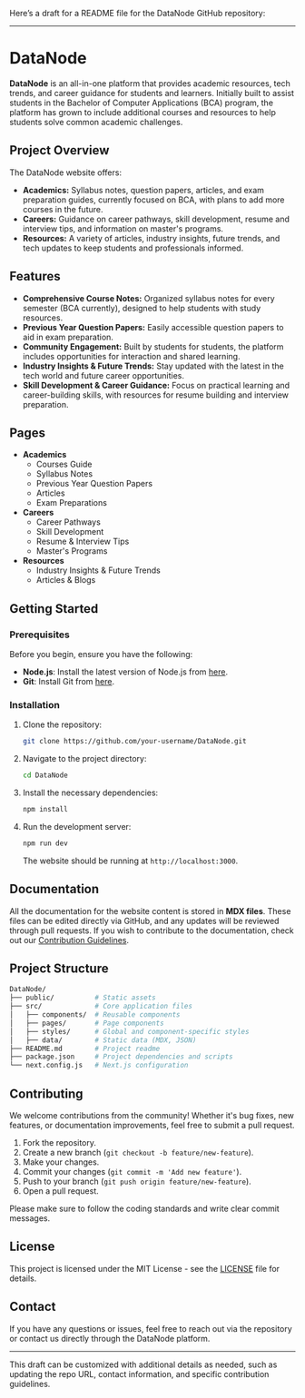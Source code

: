 Here’s a draft for a README file for the DataNode GitHub repository:

---

# DataNode

**DataNode** is an all-in-one platform that provides academic resources, tech trends, and career guidance for students and learners. Initially built to assist students in the Bachelor of Computer Applications (BCA) program, the platform has grown to include additional courses and resources to help students solve common academic challenges.

## Project Overview

The DataNode website offers:

- **Academics:** Syllabus notes, question papers, articles, and exam preparation guides, currently focused on BCA, with plans to add more courses in the future.
- **Careers:** Guidance on career pathways, skill development, resume and interview tips, and information on master's programs.
- **Resources:** A variety of articles, industry insights, future trends, and tech updates to keep students and professionals informed.

## Features

- **Comprehensive Course Notes:** Organized syllabus notes for every semester (BCA currently), designed to help students with study resources.
- **Previous Year Question Papers:** Easily accessible question papers to aid in exam preparation.
- **Community Engagement:** Built by students for students, the platform includes opportunities for interaction and shared learning.
- **Industry Insights & Future Trends:** Stay updated with the latest in the tech world and future career opportunities.
- **Skill Development & Career Guidance:** Focus on practical learning and career-building skills, with resources for resume building and interview preparation.

## Pages

- **Academics**
  - Courses Guide
  - Syllabus Notes
  - Previous Year Question Papers
  - Articles
  - Exam Preparations
- **Careers**
  - Career Pathways
  - Skill Development
  - Resume & Interview Tips
  - Master's Programs
- **Resources**
  - Industry Insights & Future Trends
  - Articles & Blogs

## Getting Started

### Prerequisites

Before you begin, ensure you have the following:

- **Node.js**: Install the latest version of Node.js from [here](https://nodejs.org/en/).
- **Git**: Install Git from [here](https://git-scm.com/).

### Installation

1. Clone the repository:

   ```bash
   git clone https://github.com/your-username/DataNode.git
   ```

2. Navigate to the project directory:

   ```bash
   cd DataNode
   ```

3. Install the necessary dependencies:

   ```bash
   npm install
   ```

4. Run the development server:

   ```bash
   npm run dev
   ```

   The website should be running at `http://localhost:3000`.

## Documentation

All the documentation for the website content is stored in **MDX files**. These files can be edited directly via GitHub, and any updates will be reviewed through pull requests. If you wish to contribute to the documentation, check out our [Contribution Guidelines](#contributing).

## Project Structure

```bash
DataNode/
├── public/          # Static assets
├── src/             # Core application files
│   ├── components/  # Reusable components
│   ├── pages/       # Page components
│   ├── styles/      # Global and component-specific styles
│   ├── data/        # Static data (MDX, JSON)
├── README.md        # Project readme
├── package.json     # Project dependencies and scripts
└── next.config.js   # Next.js configuration
```

## Contributing

We welcome contributions from the community! Whether it's bug fixes, new features, or documentation improvements, feel free to submit a pull request.

1. Fork the repository.
2. Create a new branch (`git checkout -b feature/new-feature`).
3. Make your changes.
4. Commit your changes (`git commit -m 'Add new feature'`).
5. Push to your branch (`git push origin feature/new-feature`).
6. Open a pull request.

Please make sure to follow the coding standards and write clear commit messages.

## License

This project is licensed under the MIT License - see the [LICENSE](LICENSE) file for details.

## Contact

If you have any questions or issues, feel free to reach out via the repository or contact us directly through the DataNode platform.

---

This draft can be customized with additional details as needed, such as updating the repo URL, contact information, and specific contribution guidelines.